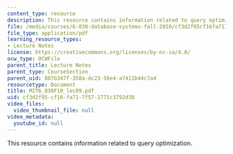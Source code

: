 ```yaml
---
content_type: resource
description: This resource contains information related to query optimization.
file: /media/courses/6-830-database-systems-fall-2010/cf3d2f95cf16fa717f571771c3792d38_MIT6_830F10_lec09.pdf
file_type: application/pdf
learning_resource_types:
- Lecture Notes
license: https://creativecommons.org/licenses/by-nc-sa/4.0/
ocw_type: OCWFile
parent_title: Lecture Notes
parent_type: CourseSection
parent_uid: 887b347f-358a-dc23-56e4-a7411b44c7a4
resourcetype: Document
title: MIT6_830F10_lec09.pdf
uid: cf3d2f95-cf16-fa71-7f57-1771c3792d38
video_files:
  video_thumbnail_file: null
video_metadata:
  youtube_id: null
---
```

This resource contains information related to query optimization.
